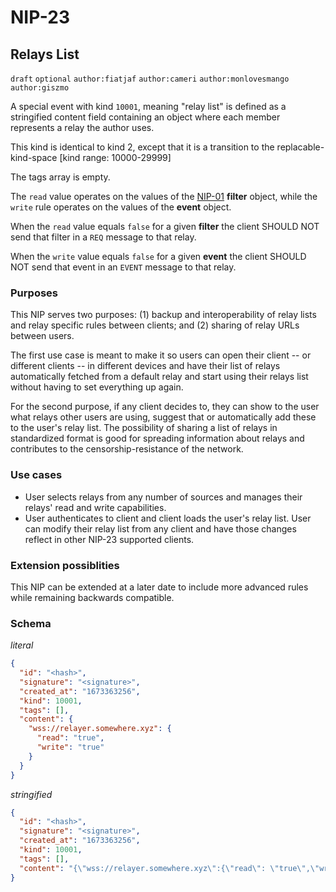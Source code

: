 NIP-23
======

Relays List
-----------

`draft` `optional` `author:fiatjaf` `author:cameri` `author:monlovesmango` `author:giszmo`

A special event with kind `10001`, meaning "relay list" is defined as a stringified content field containing an object where each member represents a relay the author uses.

This kind is identical to kind 2, except that it is a transition to the replacable-kind-space [kind range: 10000-29999]

The tags array is empty.

The `read` value operates on the values of the [NIP-01](01.md) **filter** object, while the `write` rule operates on the values of the **event** object. 

When the `read` value equals `false` for a given **filter** the client SHOULD NOT send that filter in a `REQ` message to that relay.

When the `write` value equals `false` for a given **event** the client SHOULD NOT send that event in an `EVENT` message to that relay.

### Purposes

This NIP serves two purposes: (1) backup and interoperability of relay lists and relay specific rules between clients; and (2) sharing of relay URLs between users.

The first use case is meant to make it so users can open their client -- or different clients -- in different devices and have their list of relays automatically fetched from a default relay and start using their relays list without having to set everything up again.

For the second purpose, if any client decides to, they can show to the user what relays other users are using, suggest that or automatically add these to the user's relay list. The possibility of sharing a list of relays in standardized format is good for spreading information about relays and contributes to the censorship-resistance of the network.

### Use cases
  - User selects relays from any number of sources and manages their relays' read and write capabilities.
  - User authenticates to client and client loads the user's relay list. User can modify their relay list from any client and have those changes reflect in other NIP-23 supported clients.  


### Extension possiblities 
This NIP can be extended at a later date to include more advanced rules while remaining backwards compatible.

### Schema

_literal_
```json
{
  "id": "<hash>",
  "signature": "<signature>",
  "created_at": "1673363256", 
  "kind": 10001,
  "tags": [],
  "content": {
    "wss://relayer.somewhere.xyz": {
      "read": "true",
      "write": "true"
    }
  }
}
```

_stringified_ 
```json
{
  "id": "<hash>",
  "signature": "<signature>",
  "created_at": "1673363256", 
  "kind": 10001,
  "tags": [],
  "content": "{\"wss://relayer.somewhere.xyz\":{\"read\": \"true\",\"write\": \"true\"}}"
}
```